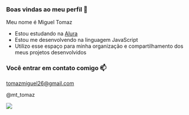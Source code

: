 ### Boas vindas ao meu perfil 💙

Meu nome é Miguel Tomaz

- Estou estudando na [Alura](https://www.alura.com.br)
- Estou me desenvolvendo na linguagem JavaScript
- Utilizo esse espaço para minha organização e compartilhamento dos meus projetos desenvolvidos

### Você entrar em contato comigo 📫

tomazmiguel26@gmail.com

@mt_tomaz

![](https://media1.tenor.com/m/QuONbDVFK64AAAAd/beijando-a-camisa-renato-augusto.gif)
